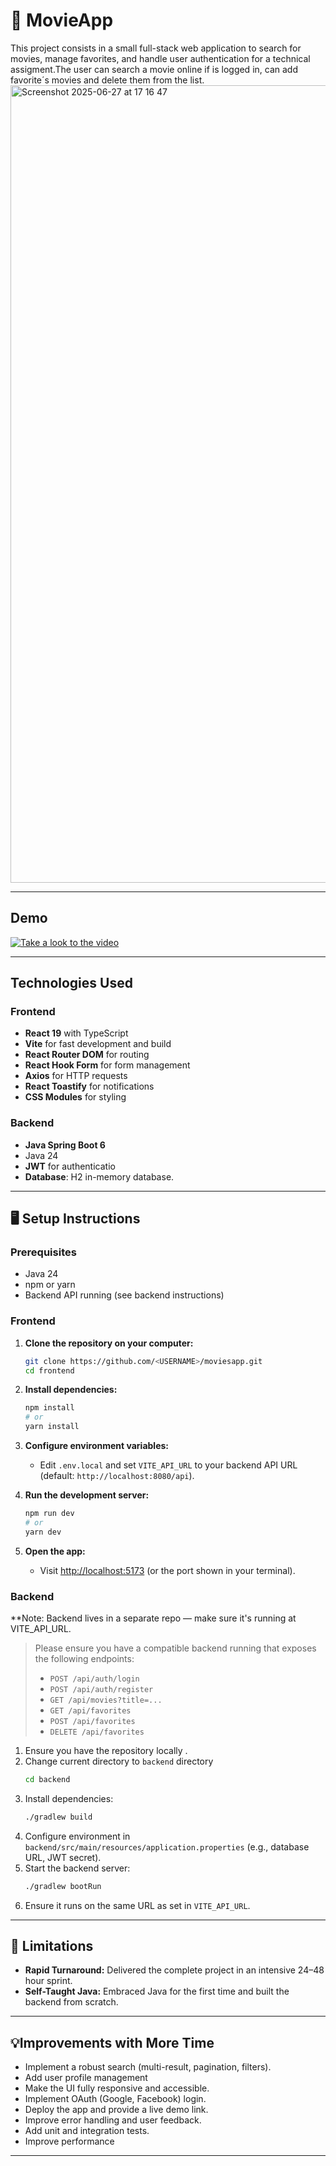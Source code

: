 # 🎥 MovieApp  

This project consists in a small full-stack web application to search for movies, manage favorites, and handle user authentication for a technical assigment.The user can search a movie online if is logged in, can add favorite´s movies and delete them from the list.
<img width="1276" alt="Screenshot 2025-06-27 at 17 16 47" src="https://github.com/user-attachments/assets/44b14087-4cac-4f42-b9be-3f0089ab2ad7" />

---
## Demo 
[![Take a look to the video](<img width="1276" alt="Screenshot 2025-06-27 at 17 16 47" src="https://github.com/user-attachments/assets/6ab2f293-a97f-49f5-9dc7-0cb3285be966" />
)](https://youtu.be/nMalsbzAsnA)

---
## Technologies Used

### Frontend
- **React 19** with TypeScript
- **Vite** for fast development and build
- **React Router DOM** for routing
- **React Hook Form** for form management
- **Axios** for HTTP requests
- **React Toastify** for notifications
- **CSS Modules** for styling

### Backend
- **Java Spring Boot 6** 
- Java 24
- **JWT** for authenticatio
- **Database**: H2 in-memory database.

---

## 🖥️ Setup Instructions

### Prerequisites
- Java 24
- npm or yarn
- Backend API running (see backend instructions)

### Frontend

1. **Clone the repository on your computer:**
   ```sh
   git clone https://github.com/<USERNAME>/moviesapp.git
   cd frontend
   ```

2. **Install dependencies:**
   ```sh
   npm install
   # or
   yarn install
   ```

3. **Configure environment variables:**
   - Edit `.env.local` and set `VITE_API_URL` to your backend API URL (default: `http://localhost:8080/api`).

4. **Run the development server:**
   ```sh
   npm run dev
   # or
   yarn dev
   ```

5. **Open the app:**
   - Visit [http://localhost:5173](http://localhost:5173) (or the port shown in your terminal).

### Backend
**Note: Backend lives in a separate repo — make sure it's running at VITE_API_URL.
> Please ensure you have a compatible backend running that exposes the following endpoints:
> - `POST /api/auth/login`
> - `POST /api/auth/register`
> - `GET /api/movies?title=...`
> - `GET /api/favorites`
> - `POST /api/favorites`
> - `DELETE /api/favorites`

1. Ensure  you have the repository locally .
2. Change current directory to `backend` directory
   ```sh
   cd backend
   ```
4. Install dependencies:
   ```sh
   ./gradlew build
   ```
5. Configure environment in `backend/src/main/resources/application.properties` (e.g., database URL, JWT secret).
6. Start the backend server:
   ```sh
   ./gradlew bootRun
   ```
7. Ensure it runs on the same URL as set in `VITE_API_URL`.

---

## 📝 Limitations
- **Rapid Turnaround:** Delivered the complete project in an intensive 24–48 hour sprint.  
- **Self-Taught Java:** Embraced Java for the first time and built the backend from scratch.

---

## 💡Improvements with More Time

- Implement a robust search (multi-result, pagination, filters).
- Add user profile management
- Make the UI fully responsive and accessible.
- Implement OAuth (Google, Facebook) login.
- Deploy the app and provide a live demo link.
- Improve error handling and user feedback.
- Add unit and integration tests.
- Improve performance


---

